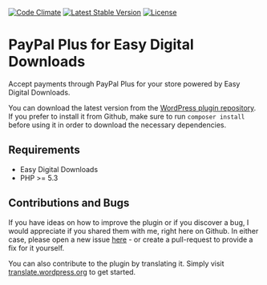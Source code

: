 [![Code Climate](https://codeclimate.com/github/felixarntz/paypal-plus-for-edd/badges/gpa.svg)](https://codeclimate.com/github/felixarntz/paypal-plus-for-edd)
[![Latest Stable Version](https://poser.pugx.org/felixarntz/paypal-plus-for-edd/version)](https://packagist.org/packages/felixarntz/paypal-plus-for-edd)
[![License](https://poser.pugx.org/felixarntz/paypal-plus-for-edd/license)](https://packagist.org/packages/felixarntz/paypal-plus-for-edd)

PayPal Plus for Easy Digital Downloads
======================================

Accept payments through PayPal Plus for your store powered by Easy Digital Downloads.

You can download the latest version from the [WordPress plugin repository](http://wordpress.org/plugins/paypal-plus-for-edd/). If you prefer to install it from Github, make sure to run `composer install` before using it in order to download the necessary dependencies.

Requirements
-------------

* Easy Digital Downloads
* PHP >= 5.3

Contributions and Bugs
----------------------

If you have ideas on how to improve the plugin or if you discover a bug, I would appreciate if you shared them with me, right here on Github. In either case, please open a new issue [here](https://github.com/felixarntz/paypal-plus-for-edd/issues/new) - or create a pull-request to provide a fix for it yourself.

You can also contribute to the plugin by translating it. Simply visit [translate.wordpress.org](https://translate.wordpress.org/projects/wp-plugins/paypal-plus-for-edd) to get started.
